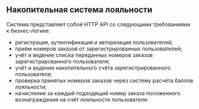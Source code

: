 <h2>Накопительная система лояльности</h2>
<div class="paragraph">Система представляет собой HTTP API со&nbsp;следующими требованиями к&nbsp;бизнес-логике:</div>
<ul>
<li>регистрация, аутентификация и&nbsp;авторизация пользователей;</li>
<li>приём номеров заказов от&nbsp;зарегистрированных пользователей;</li>
<li>учёт и&nbsp;ведение списка переданных номеров заказов зарегистрированного пользователя;</li>
<li>учёт и&nbsp;ведение накопительного счёта зарегистрированного пользователя;</li>
<li>проверка принятых номеров заказов через систему расчёта баллов лояльности;</li>
<li>начисление за&nbsp;каждый подходящий номер заказа положенного вознаграждения на&nbsp;счёт лояльности пользователя.</li>
</ul>
